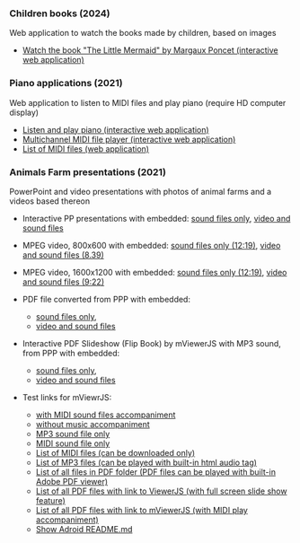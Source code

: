 ### Children books (2024)
Web application to watch the books made by children, based on images

- <a href="./theLittleMermaid/index.html" target="Main">Watch the book "The Little Mermaid" by Margaux Poncet (interactive web application)</a>


### Piano applications (2021)
Web application to listen to MIDI files and play piano (require HD computer display)

- <a href="./piano/index.html" target="Main">Listen and play piano (interactive web application)</a>
- <a href="./piano/PlayMidiFile.html">Multichannel MIDI file player (interactive web application)</a>
- <a href="./piano/midi/files.php" target="Main">List of MIDI files (web application)</a>


### Animals Farm presentations (2021)
PowerPoint and video presentations with photos of animal farms and a videos based thereon

- Interactive PP presentations with embedded: <a href="./farm-animals/FarmAnimals.pptx" target="Main">sound files only</a>, <a href="./farm-animals/FarmAnimals-big.pptx" target="Main">video and sound files</a>


- MPEG video, 800x600 with embedded: <a href="./farm-animals/FarmAnimals.mp4" target="Main">sound files only (12:19)</a>, <a href="./farm-animals/FarmAnimals-big.mp4" target="Main">video and sound files (8.39)</a>


- MPEG video, 1600x1200 with embedded: <a href="./farm-animals/FarmAnimals-hd.mp4" target="Main">sound files only (12:19)</a>, <a href="./farm-animals/FarmAnimals-big-hd.mp4" target="Main">video and sound files (9:22)</a>


- PDF file converted from PPP with embedded:
    - <a href="./farm-animals/FarmAnimals.pdf">sound files only</a>, 
    - <a href="./farm-animals/FarmAnimals-big.pdf">video and sound files</a>


- Interactive PDF Slideshow (Flip Book) by mViewerJS with MP3 sound, from PPP with embedded:
    - <a href="./mviewerjs.html?pMode=1&pTime=2000&file=./farm-animals/FarmAnimals.pdf&mp3=./books/mp3s/Vanessa May, Retro.mp3&stt=10&title=Small slide show">sound files only</a>, 
    - <a href="./mviewerjs.html?pMode=2&pTime=2000&file=./farm-animals/FarmAnimals-big.pdf&mp3=./books/mp3s/Vanessa May, Storm.mp3&stt=30&title=Big slide show">video and sound files</a>


- Test links for mViewrJS:
    - <a href="./mviewerjs.html?pMode=2&pTime=2000&file=./books/pdfs/AllCases.pdf&mp3=./books/mids/Mozart, Symphony No. 40 in g minor, Molto allegro.mid&title=Big slide show">with MIDI sound files accompaniment</a>
    - <a href="./mviewerjs.html?pMode=2&pTime=2000&file=./farm-animals/FarmAnimals-big.pdf&title=Big slide show">without music accompaniment</a>
    - <a href="./mviewerjs.html?&mp3=./books/mp3s/Bond, Quixote.mp3&stt=30&title=No slide show">MP3 sound file only</a>
    - <a href="./mviewerjs.html?&mp3=./books/mids/Mozart, Symphony No. 40 in g minor, Molto allegro.mid&title=No slide show">MIDI sound file only</a>
    - <a href="./books/mids/AllMIDIs.php">List of MIDI files (can be downloaded only)</a>
    - <a href="./books/mp3s/AllMP3s.php">List of MP3 files (can be played with built-in html audio tag)</a>
    - <a href="./books/pdfs/AllFiles.php">List of all files in PDF folder (PDF files can be played with built-in Adobe PDF viewer)</a>
    - <a href="./books/pdfs/AllPDFs-ViewerJS.php">List of all PDF files with link to ViewerJS (with full screen slide show feature)</a>
    - <a href="./books/pdfs/AllPDFs-mViewerJS.php">List of all PDF files with link to mViewerJS (with MIDI play accompaniment)</a>
    - <a href="./mviewerjs.html?file=./books/mds/README.md&title=Adroid%20-%20the%20open%20S.T.E.A.M.%20robot%20platform">Show Adroid README.md</a>


